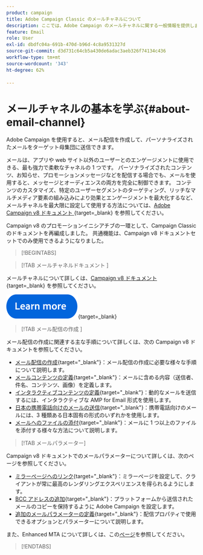 ```yaml
---
product: campaign
title: Adobe Campaign Classic のメールチャネルについて
description: ここでは、Adobe Campaign のメールチャネルに関する一般情報を提供します。
feature: Email
role: User
exl-id: dbdfc04a-691b-470d-b96d-4c8a9531327d
source-git-commit: d3d731c64cb5a430de6adac3aeb326f74134c436
workflow-type: tm+mt
source-wordcount: '343'
ht-degree: 62%

---
```


# メールチャネルの基本を学ぶ{#about-email-channel}

Adobe Campaign を使用すると、メール配信を作成して、パーソナライズされたメールをターゲット母集団に送信できます。

メールは、アプリや web サイト以外のユーザーとのエンゲージメントに使用できる、最も強力で柔軟なチャネルの 1 つです。 パーソナライズされたコンテンツ、お知らせ、プロモーションメッセージなどを配信する場合でも、メールを使用すると、メッセージとオーディエンスの両方を完全に制御できます。 コンテンツのカスタマイズ、特定のユーザーセグメントのターゲティング、リッチなマルチメディア要素の組み込みにより効果とエンゲージメントを最大化するなど、メールチャネルを最大限に設定して使用する方法については、[Adobe Campaign v8 ドキュメント ](https://experienceleague.adobe.com/en/docs/campaign/campaign-v8/send/emails/email){target=_blank} を参照してください。

Campaign v8 のプロモーションイニシアチブの一環として、Campaign Classicのドキュメントを再編成しました。 共通機能は、Campaign v8 ドキュメントセットでのみ使用できるようになりました。




>[!BEGINTABS]

>[!TAB  メールチャネルドキュメント ]

メールチャネルについて詳しくは、[Campaign v8 ドキュメント ](https://experienceleague.adobe.com/en/docs/campaign/campaign-v8/send/emails/email){target=_blank} を参照してください。


[![画像](../../assets/do-not-localize/learn-more-button.svg)](https://experienceleague.adobe.com/en/docs/campaign/campaign-v8/send/emails/email){target=_blank}


>[!TAB  メール配信の作成 ]

メール配信の作成に関連する主な手順について詳しくは、次の Campaign v8 ドキュメントを参照してください。

* [メール配信の作成](https://experienceleague.adobe.com/docs/campaign/campaign-v8/send/emails/email.html?lang=ja){target="_blank"}：メール配信の作成に必要な様々な手順について説明します。
* [メールコンテンツの定義](https://experienceleague.adobe.com/docs/campaign/campaign-v8/send/emails/defining-the-email-content.html?lang=ja){target="_blank"}：メールに含める内容（送信者、件名、コンテンツ、画像）を定義します。
* [インタラクティブコンテンツの定義](https://experienceleague.adobe.com/docs/campaign/campaign-v8/send/emails/defining-interactive-content.html?lang=ja){target="_blank"}：動的なメールを送信するには、インタラクティブな AMP for Email 形式を使用します。
* [日本の携帯電話向けのメールの送信](https://experienceleague.adobe.com/docs/campaign/campaign-v8/send/emails/sending-emails-on-japanese-mobiles.html?lang=ja){target="_blank"}：携帯電話向けのメールには、3 種類ある日本固有の形式のいずれかを使用します。
* [メールへのファイルの添付](https://experienceleague.adobe.com/docs/campaign/campaign-v8/send/emails/attaching-files.html?lang=ja){target="_blank"}：メールに 1 つ以上のファイルを添付する様々な方法について説明します。


>[!TAB メールパラメーター]

Campaign v8 ドキュメントでのメールパラメーターについて詳しくは、次のページを参照してください。

* [ミラーページへのリンク](https://experienceleague.adobe.com/docs/campaign/campaign-v8/send/emails/mirror-page.html?lang=ja){target="_blank"}：ミラーページを設定して、クライアントが常に最高のレンダリングエクスペリエンスを得られるようにします。
* [BCC アドレスの追加](https://experienceleague.adobe.com/docs/campaign/campaign-v8/send/emails/email-bcc.html?lang=ja){target="_blank"}：プラットフォームから送信されたメールのコピーを保持するように Adobe Campaign を設定します。
* [追加のメールパラメーターの定義](https://experienceleague.adobe.com/docs/campaign/campaign-v8/send/emails/email-parameters.html?lang=ja){target="_blank"}：配信プロパティで使用できるオプションとパラメーターについて説明します。

また、Enhanced MTA について詳しくは、この[ページ](sending-with-enhanced-mta.md)を参照してください。

>[!ENDTABS]





<!--
Adobe Campaign lets you mass deliver personalized electronic messages to a target population.

Before starting sending emails:

* Make sure recipient profiles contain at least an email address.
* Learn more about the Adobe Campaign [Delivery best practices](delivery-best-practices.md).
* Read out these sections to learn more about Deliverability: [Deliverability management in Campaign](about-deliverability.md) and [Deliverability best practices guide](https://experienceleague.adobe.com/docs/deliverability-learn/deliverability-best-practice-guide/introduction.html).

The key steps to send an email are as follows:

* [Create an email delivery](creating-an-email-delivery.md)
* [Define the target population](steps-defining-the-target-population.md)
* [Define the email content](defining-the-email-content.md)
* [Send the email](sending-messages.md)
* [Monitor the delivery](about-delivery-monitoring.md)

The sections below provide information that is specific to the email channel. For global information on how to create a delivery, refer to [this section](steps-about-delivery-creation-steps.md).
-->